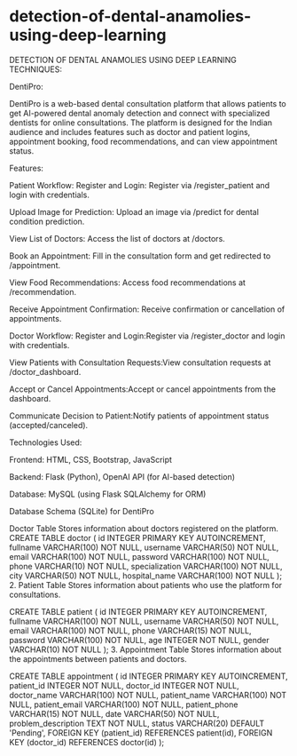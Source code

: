 # detection-of-dental-anamolies-using-deep-learning

DETECTION OF DENTAL ANAMOLIES USING DEEP LEARNING TECHNIQUES:

DentiPro:

DentiPro is a web-based dental consultation platform that allows patients to get AI-powered dental anomaly detection and connect with specialized dentists for online consultations. The platform is designed for the Indian audience and includes features such as doctor and patient logins, appointment booking, food recommendations, and can view appointment status.

Features:

Patient Workflow: Register and Login: Register via /register_patient and login with credentials.

Upload Image for Prediction: Upload an image via /predict for dental condition prediction.

View List of Doctors: Access the list of doctors at /doctors.

Book an Appointment: Fill in the consultation form and get redirected to /appointment.

View Food Recommendations: Access food recommendations at /recommendation.

Receive Appointment Confirmation: Receive confirmation or cancellation of appointments.

Doctor Workflow: Register and Login:Register via /register_doctor and login with credentials.

View Patients with Consultation Requests:View consultation requests at /doctor_dashboard.

Accept or Cancel Appointments:Accept or cancel appointments from the dashboard.

Communicate Decision to Patient:Notify patients of appointment status (accepted/canceled).

Technologies Used:

Frontend: HTML, CSS, Bootstrap, JavaScript

Backend: Flask (Python), OpenAI API (for AI-based detection)

Database: MySQL (using Flask SQLAlchemy for ORM)

Database Schema (SQLite) for DentiPro

Doctor Table Stores information about doctors registered on the platform.
CREATE TABLE doctor ( id INTEGER PRIMARY KEY AUTOINCREMENT, fullname VARCHAR(100) NOT NULL, username VARCHAR(50) NOT NULL, email VARCHAR(100) NOT NULL, password VARCHAR(100) NOT NULL, phone VARCHAR(10) NOT NULL, specialization VARCHAR(100) NOT NULL, city VARCHAR(50) NOT NULL, hospital_name VARCHAR(100) NOT NULL ); 2. Patient Table Stores information about patients who use the platform for consultations.

CREATE TABLE patient ( id INTEGER PRIMARY KEY AUTOINCREMENT, fullname VARCHAR(100) NOT NULL, username VARCHAR(50) NOT NULL, email VARCHAR(100) NOT NULL, phone VARCHAR(15) NOT NULL, password VARCHAR(100) NOT NULL, age INTEGER NOT NULL, gender VARCHAR(10) NOT NULL ); 3. Appointment Table Stores information about the appointments between patients and doctors.

CREATE TABLE appointment ( id INTEGER PRIMARY KEY AUTOINCREMENT, patient_id INTEGER NOT NULL, doctor_id INTEGER NOT NULL, doctor_name VARCHAR(100) NOT NULL, patient_name VARCHAR(100) NOT NULL, patient_email VARCHAR(100) NOT NULL, patient_phone VARCHAR(15) NOT NULL, date VARCHAR(50) NOT NULL, problem_description TEXT NOT NULL, status VARCHAR(20) DEFAULT 'Pending', FOREIGN KEY (patient_id) REFERENCES patient(id), FOREIGN KEY (doctor_id) REFERENCES doctor(id) );

